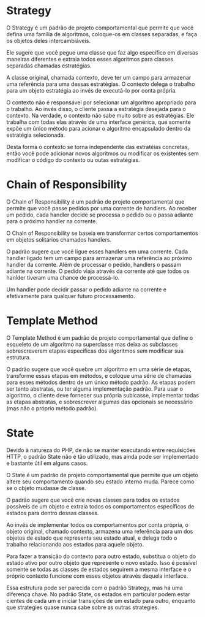 # Strategy

O Strategy é um padrão de projeto comportamental que permite que você defina uma família de 
algoritmos, coloque-os em classes separadas, e faça os objetos deles intercambiáveis.

Ele sugere que você pegue uma classe que faz algo específico em diversas maneiras diferentes e extraia todos esses algoritmos para classes separadas chamadas estratégias.

A classe original, chamada contexto, deve ter um campo para armazenar uma referência para uma dessas estratégias. O contexto delega o trabalho para um objeto estratégia ao invés de executá-lo por conta própria.

O contexto não é responsável por selecionar um algoritmo apropriado para o trabalho. Ao invés disso, o cliente passa a estratégia desejada para o contexto. Na verdade, o contexto não sabe muito sobre as estratégias. Ele trabalha com todas elas através de uma interface genérica, que somente expõe um único método para acionar o algoritmo encapsulado dentro da estratégia selecionada.

Desta forma o contexto se torna independente das estratéias concretas, então você pode adicionar novos algoritmos ou modificar os existentes sem modificar o código do contexto ou outas estratégias.

# Chain of Responsibility

O Chain of Responsibility é um padrão de projeto comportamental que permite que você passe pedidos por uma corrente de handlers. Ao receber um pedido, cada handler decide se processa o pedido ou o passa adiante para o próximo handler na corrente.

O Chain of Responsibility se baseia em transformar certos comportamentos em objetos solitários chamados handlers.

O padrão sugere que você ligue esses handlers em uma corrente. Cada handler ligado tem um campo para armazenar uma referência ao próximo handler da corrente. Além de processar o pedido, handlers o passam adiante na corrente. O pedido viaja através da corrente até que todos os hanlder tiveram uma chance de processá-lo.

Um handler pode decidir passar o pedido adiante na corrente e efetivamente para qualquer futuro processamento.

# Template Method

O Template Method é um padrão de projeto comportamental que define o esqueleto de um algoritmo na superclasse mas deixa as subclasses sobrescreverem etapas específicas dos algoritmos sem modificar sua estrutura.

O padrão sugere que você quebre um algoritmo em uma série de etapas, transforme essas etapas em métodos, e coloque uma série de chamadas para esses métodos dentro de um único método padrão. As etapas podem ser tanto abstratas, ou ter alguma implementação padrão. Para usar o algoritmo, o cliente deve fornecer sua própria sublcasse, implementar todas as etapas abstratas, e sobrescrever algumas das opcionais se necessário (mas não o próprio método padrão).

# State

Devido à natureza do PHP, de não se manter executando entre requisições HTTP, o padrão State não é tão utilizado, mas ainda pode ser implementado e bastante útil em alguns casos.

O State é um padrão de projeto comportamental que permite que um objeto altere seu comportamento quando seu estado interno muda. Parece como se o objeto mudasse de classe.

O padrão sugere que você crie novas classes para todos os estados possíveis de um objeto e extraia todos os comportamentos específicos de estados para dentro dessas classes.

Ao invés de implementar todos os comportamentos por conta própria, o objeto original, chamado contexto, armazena uma referência para um dos objetos de estado que representa seu estado atual, e delega todo o trabalho relacionando aos estados para aquele objeto.

Para fazer a transição do contexto para outro estado, substitua o objeto do estado ativo por outro objeto que represente o novo estado. Isso é possível somente se todas as classes de estados seguirem a mesma interface e o próprio contexto funcione com esses objetos através daquela interface.

Essa estrutura pode ser parecida com o padrão Strategy, mas há uma diferença chave. No padrão State, os estados em particular podem estar cientes de cada um e iniciar transições de um estado para outro, enquanto que strategies quase nunca sabe sobre as outras strategies.